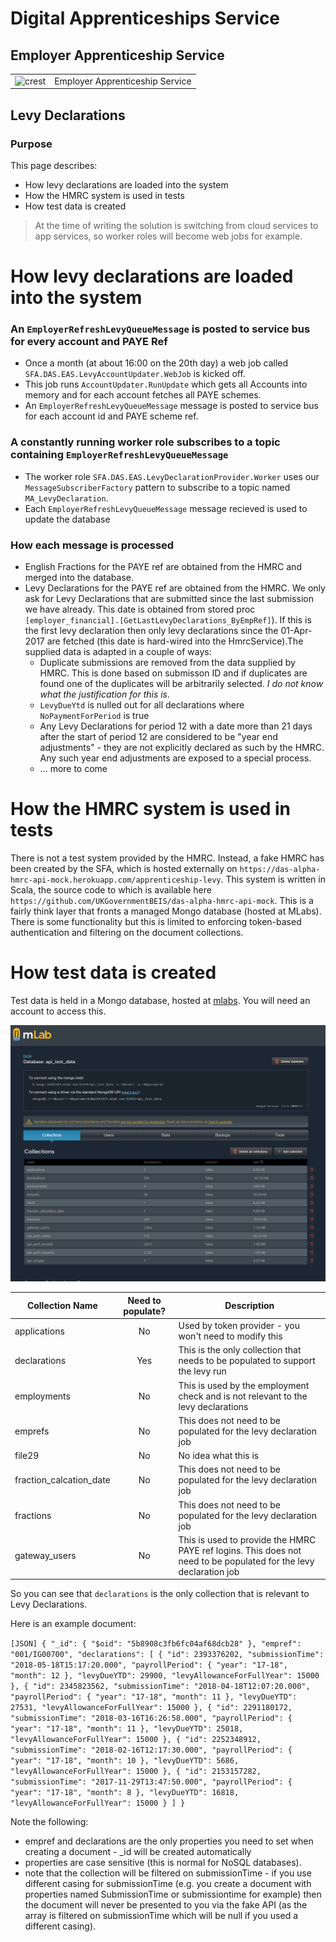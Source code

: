 # Digital Apprenticeships Service

## Employer Apprenticeship Service

|               |               |
| ------------- | ------------- |
|![crest](https://assets.publishing.service.gov.uk/government/assets/crests/org_crest_27px-916806dcf065e7273830577de490d5c7c42f36ddec83e907efe62086785f24fb.png)|Employer Apprenticeship Service|

## Levy Declarations

### Purpose
This page describes:

-  How levy declarations are loaded into the system
-  How the HMRC system is used in tests
-  How test data is created 

> At the time of writing the solution is switching from cloud services to app services, so worker roles will become web jobs for example.  
     
# How levy declarations are loaded into the system

### An `EmployerRefreshLevyQueueMessage` is posted to service bus for every account and PAYE Ref

- Once a month (at about 16:00 on the 20th day) a web job called `SFA.DAS.EAS.LevyAccountUpdater.WebJob` is kicked off. 
- This job runs `AccountUpdater.RunUpdate` which gets all Accounts into memory and for each account fetches all PAYE schemes.
- An `EmployerRefreshLevyQueueMessage` message is posted to service bus for each account id and PAYE scheme ref. 

### A constantly running worker role subscribes to a topic containing `EmployerRefreshLevyQueueMessage`

- The worker role `SFA.DAS.EAS.LevyDeclarationProvider.Worker` uses our `MessageSubscriberFactory` pattern to subscribe to a topic named ` MA_LevyDeclaration`.
- Each `EmployerRefreshLevyQueueMessage` message recieved is used to update the database
 
### How each message is processed
 
- English Fractions for the PAYE ref are obtained from the HMRC and merged into the database.
- Levy Declarations for the PAYE ref are obtained from the HMRC. We only ask for Levy Declarations that are submitted since the last submission we have already. This date is obtained from stored proc `[employer_financial].[GetLastLevyDeclarations_ByEmpRef]`). If this is the first levy declaration then only levy declarations since the 01-Apr-2017 are fetched (this date is hard-wired into the HmrcService).The supplied data is adapted in a couple of ways:
	- Duplicate submissions are removed from the data supplied by HMRC. This is done based on submisson ID and if duplicates are found one of the duplicates will be arbitrarily selected. _I do not know what the justification for this is_. 
	- `LevyDueYtd` is nulled out for all declarations where `NoPaymentForPeriod` is true
	- Any Levy Declarations for period 12 with a date more than 21 days after the start of period 12 are considered to be "year end adjustments" - they are not explicitly declared as such by the HMRC. Any such year end adjustments are exposed to a special process.
	- ... more to come

# How the HMRC system is used in tests

There is not a test system provided by the HMRC. Instead, a fake HMRC has been created by the SFA, which is hosted externally on `https://das-alpha-hmrc-api-mock.herokuapp.com/apprenticeship-levy`. This system is written in Scala, the source code to which is available here `https://github.com/UKGovernmentBEIS/das-alpha-hmrc-api-mock`. This is a fairly think layer that fronts a managed Mongo database (hosted at MLabs). There is some functionality but this is limited to enforcing token-based authentication and filtering on the document collections. 

# How test data is created

Test data is held in a Mongo database, hosted at [mlabs](https://mlab.com/databases/api_test_data "MLabs"). You will need an account to access this. 

![Collections](MLabs.PNG)


Collection Name                 | Need to populate?| Description
--------------------------------| :-------------:  |------------------------------
applications                    | No               | Used by token provider - you won't need to modify this
declarations                    | Yes              | This is the only collection that needs to be populated to support the levy run
employments                     | No               | This is used by the employment check and is not relevant to the levy declarations
emprefs                         | No               | This does not need to be populated for the levy declaration job
file29                          | No               | No idea what this is
fraction_calcation_date         | No               | This does not need to be populated for the levy declaration job 
fractions                       | No               | This does not need to be populated for the levy declaration job
gateway_users                   | No               | This is used to provide the HMRC PAYE ref logins. This does not need to be populated for the levy declaration job

So you can see that `declarations` is the only collection that is relevant to Levy Declarations.

Here is an example document:

`[JSON]
{
    "_id": {
        "$oid": "5b8908c3fb6fc04af68dcb28"
    },
    "empref": "001/IG00700",
    "declarations": [
        {
            "id": 2393376202,
            "submissionTime": "2018-05-18T15:17:20.000",
            "payrollPeriod": {
                "year": "17-18",
                "month": 12
            },
            "levyDueYTD": 29900,
            "levyAllowanceForFullYear": 15000
        },
        {
            "id": 2345823562,
            "submissionTime": "2018-04-18T12:07:20.000",
            "payrollPeriod": {
                "year": "17-18",
                "month": 11
            },
            "levyDueYTD": 27531,
            "levyAllowanceForFullYear": 15000
        },
        {
            "id": 2291180172,
            "submissionTime": "2018-03-16T16:26:58.000",
            "payrollPeriod": {
                "year": "17-18",
                "month": 11
            },
            "levyDueYTD": 25018,
            "levyAllowanceForFullYear": 15000
        },
        {
            "id": 2252348912,
            "submissionTime": "2018-02-16T12:17:30.000",
            "payrollPeriod": {
                "year": "17-18",
                "month": 10
            },
            "levyDueYTD": 5686,
            "levyAllowanceForFullYear": 15000
        },
        {
            "id": 2153157282,
            "submissionTime": "2017-11-29T13:47:50.000",
            "payrollPeriod": {
                "year": "17-18",
                "month": 8
            },
            "levyDueYTD": 16818,
            "levyAllowanceForFullYear": 15000
        }
    ]
}
`

Note the following:
- empref and declarations are the only properties you need to set when creating a document - _id will be created automatically
- properties are case sensitive (this is normal for NoSQL databases). 
- note that the collection will be filtered on submissionTime - if you use different casing for submissionTime (e.g. you create a document with properties named SubmissionTime or submissiontime for example) then the document will never be presented to you via the fake API (as the array is filtered on submissionTime which will be null if you used a different casing).

